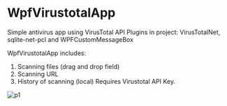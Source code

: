 # WpfVirustotalApp

Simple antivirus app using VirusTotal API
Plugins in project: VirusTotalNet, sqlite-net-pcl and WPFCustomMessageBox

WpfVirustotalApp includes:

1. Scanning files (drag and drop field)
2. Scanning URL
3. History of scanning (local)
Requires Virustotal API Key.

![p1](https://github.com/WebSpruce/WpfVirustotalApp/assets/117351406/9be6367c-12de-4e2a-8e89-f6f1a0e2a91c)
